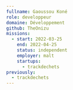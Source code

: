 ```yaml
---
fullname: Gaoussou Koné
role: developpeur
domaine: Développement
github: TheOnizu
missions:
  - start: 2022-03-25
    end: 2022-04-25
    status: independent
    employer: malt
    startups:
      - trackdechets
previously:
  - trackdechets
---
```

